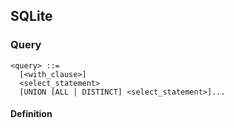 ## SQLite
### Query
```
<query> ::=
  [<with_clause>]
  <select_statement>
  [UNION [ALL | DISTINCT] <select_statement>]...
```

#### Definition
